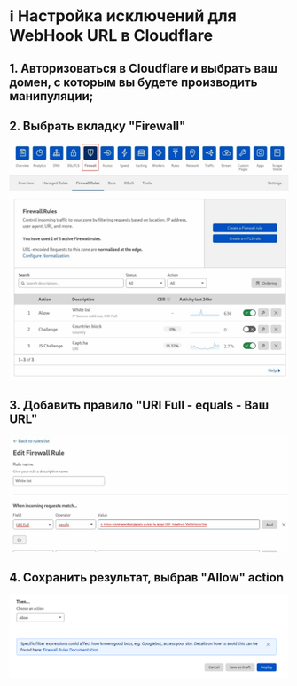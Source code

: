 # ℹ Настройка исключений для WebHook URL в Cloudflare

## 1. Авторизоваться в Cloudflare и выбрать ваш домен, с которым вы будете производить манипуляции;

## 2. Выбрать вкладку "Firewall"
<kbd>![Вкладка "Firewall"](documentation-assets/cloudflare-firewall-rules-1.png)</kbd>

## 3. Добавить правило "URI Full - equals - Ваш URL"
<kbd>![URI Full - equals - Ваш URL](documentation-assets/cloudflare-firewall-rules-2.png)</kbd>

## 4. Сохранить результат, выбрав "Allow" action
<kbd>![Allow](documentation-assets/cloudflare-firewall-rules-3.png)</kbd>
